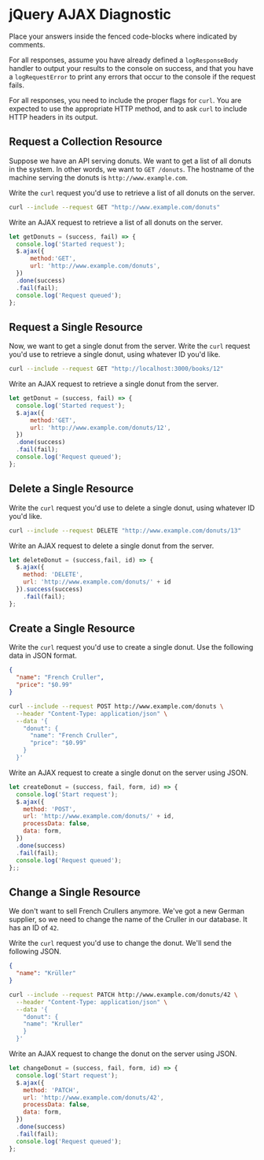 # jQuery AJAX Diagnostic

Place your answers inside the fenced code-blocks where indicated by comments.

For all responses,  assume you have already defined a `logResponseBody` handler
to output your results to the console on success, and that you have a
`logRequestError` to print any errors that occur to the console if the request
fails.

For all responses, you need to include the proper flags for `curl`. You are
expected to use the appropriate HTTP method, and to ask `curl` to include HTTP
headers in its output.

## Request a Collection Resource

Suppose we have an API serving donuts. We want to get a list of all donuts in
the system. In other words, we want to `GET /donuts`. The hostname of the
machine serving the donuts is `http://www.example.com`.

Write the `curl` request you'd use to retrieve a list of all donuts on the
server.

```sh
curl --include --request GET "http://www.example.com/donuts"
```

Write an AJAX request to retrieve a list of all donuts on the server.

```js
let getDonuts = (success, fail) => {
  console.log('Started request');
  $.ajax({
      method:'GET',
      url: 'http://www.example.com/donuts',
  })
  .done(success)
  .fail(fail);
  console.log('Request queued');
};
```

## Request a Single Resource

Now, we want to get a single donut from the server. Write the `curl` request
you'd use to retrieve a single donut, using whatever ID you'd like.

```sh
curl --include --request GET "http://localhost:3000/books/12"

```

Write an AJAX request to retrieve a single donut from the server.

```js
let getDonut = (success, fail) => {
  console.log('Started request');
  $.ajax({
      method:'GET',
      url: 'http://www.example.com/donuts/12',
  })
  .done(success)
  .fail(fail);
  console.log('Request queued');
};
```

## Delete a Single Resource

Write the `curl` request you'd use to delete a single donut, using whatever ID
you'd like.

```sh
curl --include --request DELETE "http://www.example.com/donuts/13"

```

Write an AJAX request to delete a single donut from the server.

```js
let deleteDonut = (success,fail, id) => {
  $.ajax({
    method: 'DELETE',
    url: 'http://www.example.com/donuts/' + id
  }).success(success)
    .fail(fail);
};
```

## Create a Single Resource

Write the `curl` request you'd use to create a single donut. Use the following
data in JSON format.

```json
{
  "name": "French Cruller",
  "price": "$0.99"
}
```

```sh
curl --include --request POST http://www.example.com/donuts \
  --header "Content-Type: application/json" \
  --data '{
    "donut": {
      "name": "French Cruller",
      "price": "$0.99"
    }
  }'
```

Write an AJAX request to create a single donut on the server using JSON.

```js
let createDonut = (success, fail, form, id) => {
  console.log('Start request');
  $.ajax({
    method: 'POST',
    url: 'http://www.example.com/donuts/' + id,
    processData: false,
    data: form,
  })
  .done(success)
  .fail(fail);
  console.log('Request queued');
};;
```

## Change a Single Resource

We don't want to sell French Crullers anymore. We've got a new German supplier,
so we need to change the name of the Cruller in our database. It has an ID of
`42`.

Write the `curl` request you'd use to change the donut. We'll send the following
JSON.

```json
{
  "name": "Krüller"
}
```

```sh
curl --include --request PATCH http://www.example.com/donuts/42 \
  --header "Content-Type: application/json" \
  --data '{
    "donut": {
    "name": "Kruller"
    }
  }'
```

Write an AJAX request to change the donut on the server using JSON.

```js
let changeDonut = (success, fail, form, id) => {
  console.log('Start request');
  $.ajax({
    method: 'PATCH',
    url: 'http://www.example.com/donuts/42',
    processData: false,
    data: form,
  })
  .done(success)
  .fail(fail);
  console.log('Request queued');
};

```

